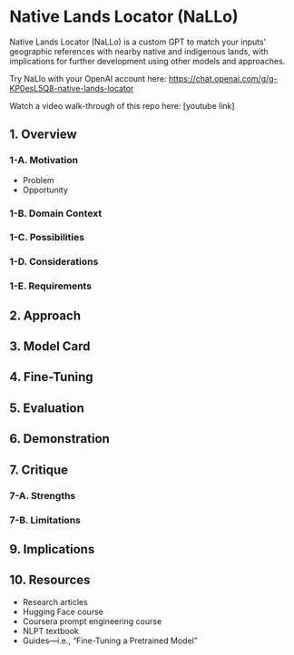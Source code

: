 # Native Lands Locator (NaLLo)
Native Lands Locator (NaLLo) is a custom GPT to match your inputs' geographic references with nearby native and indigenous lands, with implications for further development using other models and approaches.

Try NaLlo with your OpenAI account here: https://chat.openai.com/g/g-KP0esL5Q8-native-lands-locator

Watch a video walk-through of this repo here: [youtube link]

## 1. Overview

### 1-A. Motivation
- Problem
- Opportunity

### 1-B. Domain Context

### 1-C. Possibilities

### 1-D. Considerations

### 1-E. Requirements

## 2. Approach

## 3. Model Card

## 4. Fine-Tuning

## 5. Evaluation

## 6. Demonstration

## 7. Critique

### 7-A. Strengths

### 7-B. Limitations

## 9. Implications

## 10. Resources
- Research articles
- Hugging Face course
- Coursera prompt engineering course
- NLPT textbook
- Guides—i.e., “Fine-Tuning a Pretrained Model”
